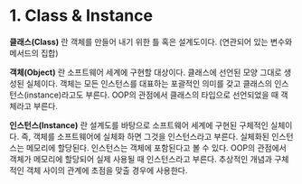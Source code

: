 # 1. Class & Instance

**클래스(Class)** 란 객체를 만들어 내기 위한 틀 혹은 설계도이다. (연관되어 있는 변수와 메서드의 집합) <br>

**객체(Object)** 란 소프트웨어 세계에 구현할 대상이다. 클래스에 선언된 모양 그대로 생성된 실체이다. 객체는 모든 인스턴스를 대표하는 포괄적인 의미를 갖고 클래스의 인스턴스(instance)라고도 부른다. OOP의 관점에서 클래스의 타입으로 선언되었을 때 객체라고 부른다. <br>

**인스턴스(Instance)** 란 설계도를 바탕으로 소프트웨어 세계에 구현된 구체적인 실체이다. 즉, 객체를 소프트웨어에 실체화 하면 그것을 인스턴스라고 부른다. 실체화된 인스턴스는 메모리에 할당된다. 인스턴스는 객체에 포함된다고 볼 수 있다. OOP의 관점에서 객체가 메모리에 할당되어 실제 사용될 때 인스턴스라고 부른다. 추상적인 개념과 구체적인 객체 사이의 관계에 초점을 맞출 경우에 사용한다.
